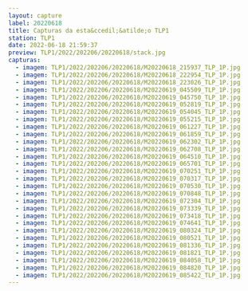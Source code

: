 ```yaml
---
layout: capture
label: 20220618
title: Capturas da esta&ccedil;&atilde;o TLP1
station: TLP1
date: 2022-06-18 21:59:37
preview: TLP1/2022/202206/20220618/stack.jpg
capturas:
  - imagem: TLP1/2022/202206/20220618/M20220618_215937_TLP_1P.jpg
  - imagem: TLP1/2022/202206/20220618/M20220618_222954_TLP_1P.jpg
  - imagem: TLP1/2022/202206/20220618/M20220618_223026_TLP_1P.jpg
  - imagem: TLP1/2022/202206/20220618/M20220619_045509_TLP_1P.jpg
  - imagem: TLP1/2022/202206/20220618/M20220619_045750_TLP_1P.jpg
  - imagem: TLP1/2022/202206/20220618/M20220619_052819_TLP_1P.jpg
  - imagem: TLP1/2022/202206/20220618/M20220619_054045_TLP_1P.jpg
  - imagem: TLP1/2022/202206/20220618/M20220619_055215_TLP_1P.jpg
  - imagem: TLP1/2022/202206/20220618/M20220619_061227_TLP_1P.jpg
  - imagem: TLP1/2022/202206/20220618/M20220619_061859_TLP_1P.jpg
  - imagem: TLP1/2022/202206/20220618/M20220619_062302_TLP_1P.jpg
  - imagem: TLP1/2022/202206/20220618/M20220619_062708_TLP_1P.jpg
  - imagem: TLP1/2022/202206/20220618/M20220619_064510_TLP_1P.jpg
  - imagem: TLP1/2022/202206/20220618/M20220619_065701_TLP_1P.jpg
  - imagem: TLP1/2022/202206/20220618/M20220619_070251_TLP_1P.jpg
  - imagem: TLP1/2022/202206/20220618/M20220619_070317_TLP_1P.jpg
  - imagem: TLP1/2022/202206/20220618/M20220619_070530_TLP_1P.jpg
  - imagem: TLP1/2022/202206/20220618/M20220619_070848_TLP_1P.jpg
  - imagem: TLP1/2022/202206/20220618/M20220619_072304_TLP_1P.jpg
  - imagem: TLP1/2022/202206/20220618/M20220619_073339_TLP_1P.jpg
  - imagem: TLP1/2022/202206/20220618/M20220619_073418_TLP_1P.jpg
  - imagem: TLP1/2022/202206/20220618/M20220619_074641_TLP_1P.jpg
  - imagem: TLP1/2022/202206/20220618/M20220619_080324_TLP_1P.jpg
  - imagem: TLP1/2022/202206/20220618/M20220619_080521_TLP_1P.jpg
  - imagem: TLP1/2022/202206/20220618/M20220619_081336_TLP_1P.jpg
  - imagem: TLP1/2022/202206/20220618/M20220619_081821_TLP_1P.jpg
  - imagem: TLP1/2022/202206/20220618/M20220619_084058_TLP_1P.jpg
  - imagem: TLP1/2022/202206/20220618/M20220619_084820_TLP_1P.jpg
  - imagem: TLP1/2022/202206/20220618/M20220619_085422_TLP_1P.jpg
---
```

